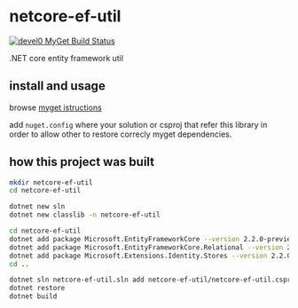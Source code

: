# netcore-ef-util

[![devel0 MyGet Build Status](https://www.myget.org/BuildSource/Badge/devel0?identifier=ccad32de-3eb4-472d-967c-86817bc95994)](https://www.myget.org/)

.NET core entity framework util

## install and usage

browse [myget istructions](https://www.myget.org/feed/devel0/package/nuget/netcore-ef-util)

add `nuget.config` where your solution or csproj that refer this library in order to allow other to restore correcly myget dependencies.

## how this project was built

```sh
mkdir netcore-ef-util
cd netcore-ef-util

dotnet new sln
dotnet new classlib -n netcore-ef-util

cd netcore-ef-util
dotnet add package Microsoft.EntityFrameworkCore --version 2.2.0-preview1-35029
dotnet add package Microsoft.EntityFrameworkCore.Relational --version 2.2.0-preview1-35029
dotnet add package Microsoft.Extensions.Identity.Stores --version 2.2.0-preview1-35029
cd ..

dotnet sln netcore-ef-util.sln add netcore-ef-util/netcore-ef-util.csproj
dotnet restore
dotnet build
```
